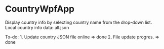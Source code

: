﻿# CountryWpfApp
Display country info by selecting country name from the drop-down list.
Local country info data: all.json

To-do:
	1. Update country JSON file online => done
	2. File update progres. => done
